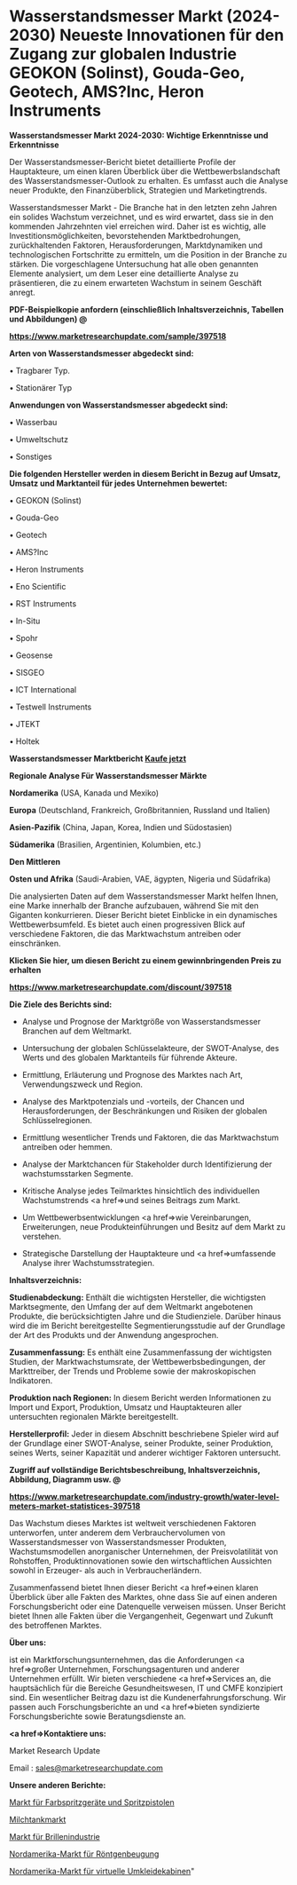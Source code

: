 # Wasserstandsmesser Markt (2024-2030) Neueste Innovationen für den Zugang zur globalen Industrie GEOKON (Solinst), Gouda-Geo, Geotech, AMS?Inc, Heron Instruments

<strong>Wasserstandsmesser Markt 2024-2030: Wichtige Erkenntnisse und Erkenntnisse</strong>

Der Wasserstandsmesser-Bericht bietet detaillierte Profile der Hauptakteure, um einen klaren Überblick über die Wettbewerbslandschaft des Wasserstandsmesser-Outlook zu erhalten. Es umfasst auch die Analyse neuer Produkte, den Finanzüberblick, Strategien und Marketingtrends.

Wasserstandsmesser Markt - Die Branche hat in den letzten zehn Jahren ein solides Wachstum verzeichnet, und es wird erwartet, dass sie in den kommenden Jahrzehnten viel erreichen wird. Daher ist es wichtig, alle Investitionsmöglichkeiten, bevorstehenden Marktbedrohungen, zurückhaltenden Faktoren, Herausforderungen, Marktdynamiken und technologischen Fortschritte zu ermitteln, um die Position in der Branche zu stärken. Die vorgeschlagene Untersuchung hat alle oben genannten Elemente analysiert, um dem Leser eine detaillierte Analyse zu präsentieren, die zu einem erwarteten Wachstum in seinem Geschäft anregt.



<strong><b>PDF-Beispielkopie anfordern (einschließlich Inhaltsverzeichnis, Tabellen und Abbildungen) @ </b></strong>

<strong><a href=https://www.marketresearchupdate.com/sample/397518>

<strong>https://www.marketresearchupdate.com/sample/397518</u></a></strong></strong>



<strong>Arten von Wasserstandsmesser abgedeckt sind:</strong>

• Tragbarer Typ.

• Stationärer Typ



<strong>Anwendungen von Wasserstandsmesser abgedeckt sind:</strong>

• Wasserbau

• Umweltschutz

• Sonstiges



<strong>Die folgenden Hersteller werden in diesem Bericht in Bezug auf Umsatz, Umsatz und Marktanteil für jedes Unternehmen bewertet:</strong>

• GEOKON (Solinst)

• Gouda-Geo

• Geotech

• AMS?Inc

• Heron Instruments

• Eno Scientific

• RST Instruments 

• In-Situ

• Spohr

• Geosense

• SISGEO

• ICT International

• Testwell Instruments

• JTEKT

• Holtek



<strong>Wasserstandsmesser Marktbericht <a href=https://www.marketresearchupdate.com/buynow/397518>Kaufe jetzt</a></strong>



<strong>Regionale Analyse Für Wasserstandsmesser Märkte</strong>



<strong>Nordamerika</strong> (USA, Kanada und Mexiko)



<strong>Europa</strong> (Deutschland, Frankreich, Großbritannien, Russland und Italien)



<strong>Asien-Pazifik</strong> (China, Japan, Korea, Indien und Südostasien)



<strong>Südamerika</strong> (Brasilien, Argentinien, Kolumbien, etc.)



<strong>Den Mittleren</strong> 

<strong>Osten und Afrika</strong> (Saudi-Arabien, VAE, ägypten, Nigeria und Südafrika)

Die analysierten Daten auf dem Wasserstandsmesser Markt helfen Ihnen, eine Marke innerhalb der Branche aufzubauen, während Sie mit den Giganten konkurrieren. Dieser Bericht bietet Einblicke in ein dynamisches Wettbewerbsumfeld. Es bietet auch einen progressiven Blick auf verschiedene Faktoren, die das Marktwachstum antreiben oder einschränken.



<strong>Klicken Sie hier, um diesen Bericht zu einem gewinnbringenden Preis zu erhalten
</strong>

<strong><a href=https://www.marketresearchupdate.com/discount/397518>https://www.marketresearchupdate.com/discount/397518</b></u></strong></a>



<strong>Die Ziele des Berichts sind:</strong>

- Analyse und Prognose der Marktgröße von Wasserstandsmesser Branchen auf dem Weltmarkt.

- Untersuchung der globalen Schlüsselakteure, der SWOT-Analyse, des Werts und des globalen Marktanteils für führende Akteure.

- Ermittlung, Erläuterung und Prognose des Marktes nach Art, Verwendungszweck und Region.

- Analyse des Marktpotenzials und -vorteils, der Chancen und Herausforderungen, der Beschränkungen und Risiken der globalen Schlüsselregionen.

- Ermittlung wesentlicher Trends und Faktoren, die das Marktwachstum antreiben oder hemmen.

- Analyse der Marktchancen für Stakeholder durch Identifizierung der wachstumsstarken Segmente.

- Kritische Analyse jedes Teilmarktes hinsichtlich des individuellen Wachstumstrends <a href=>und</a> seines Beitrags zum Markt.

- Um Wettbewerbsentwicklungen <a href=>wie</a> Vereinbarungen, Erweiterungen, neue Produkteinführungen und Besitz auf dem Markt zu verstehen.

- Strategische Darstellung der Hauptakteure und <a href=>umfas</a>sende Analyse ihrer Wachstumsstrategien.



<strong>Inhaltsverzeichnis:</strong>



<strong>Studienabdeckung:</strong> Enthält die wichtigsten Hersteller, die wichtigsten Marktsegmente, den Umfang der auf dem Weltmarkt angebotenen Produkte, die berücksichtigten Jahre und die Studienziele. Darüber hinaus wird die im Bericht bereitgestellte Segmentierungsstudie auf der Grundlage der Art des Produkts und der Anwendung angesprochen.



<strong>Zusammenfassung:</strong> Es enthält eine Zusammenfassung der wichtigsten Studien, der Marktwachstumsrate, der Wettbewerbsbedingungen, der Markttreiber, der Trends und Probleme sowie der makroskopischen Indikatoren.



<strong>Produktion nach Regionen:</strong> In diesem Bericht werden Informationen zu Import und Export, Produktion, Umsatz und Hauptakteuren aller untersuchten regionalen Märkte bereitgestellt.



<strong>Herstellerprofil:</strong> Jeder in diesem Abschnitt beschriebene Spieler wird auf der Grundlage einer SWOT-Analyse, seiner Produkte, seiner Produktion, seines Werts, seiner Kapazität und anderer wichtiger Faktoren untersucht.



<strong><b>Zugriff auf vollständige Berichtsbeschreibung, Inhaltsverzeichnis, Abbildung, Diagramm usw. @ </b></strong>

<strong><a href=https://www.marketresearchupdate.com/industry-growth/water-level-meters-market-statistices-397518>https://www.marketresearchupdate.com/industry-growth/water-level-meters-market-statistices-397518</a></strong>

Das Wachstum dieses Marktes ist weltweit verschiedenen Faktoren unterworfen, unter anderem dem Verbrauchervolumen von Wasserstandsmesser von Wasserstandsmesser Produkten, Wachstumsmodellen anorganischer Unternehmen, der Preisvolatilität von Rohstoffen, Produktinnovationen sowie den wirtschaftlichen Aussichten sowohl in Erzeuger- als auch in Verbraucherländern.

Zusammenfassend bietet Ihnen dieser Bericht <a href=>einen</a> klaren Überblick über alle Fakten des Marktes, ohne dass Sie auf einen anderen Forschungsbericht oder eine Datenquelle verweisen müssen. Unser Bericht bietet Ihnen alle Fakten über die Vergangenheit, Gegenwart und Zukunft des betroffenen Marktes.



<strong>Über uns:</strong>

 ist ein Marktforschungsunternehmen, das die Anforderungen <a href=>großer</a> Unternehmen, Forschungsagenturen und anderer Unternehmen erfüllt. Wir bieten verschiedene <a href=>Services</a> an, die hauptsächlich für die Bereiche Gesundheitswesen, IT und CMFE konzipiert sind. Ein wesentlicher Beitrag dazu ist die Kundenerfahrungsforschung. Wir passen auch Forschungsberichte an und <a href=>bieten</a> syndizierte Forschungsberichte sowie Beratungsdienste an.



<strong><a href=>Kontaktiere uns:</a></strong>

Market Research Update

Email : sales@marketresearchupdate.com



<strong>Unsere anderen Berichte:</strong>

<a href=https://www.linkedin.com/pulse/paint-sprayers-spray-guns-market-expects-see>Markt für Farbspritzgeräte und Spritzpistolen</a>

<a href=https://www.linkedin.com/pulse/milk-tank-market-analysis-segment-region-growth>Milchtankmarkt</a>

<a href=https://www.linkedin.com/pulse/eyewear-industry-market-outlooks-2023-size-players>Markt für Brillenindustrie</a>

<a href=https://www.linkedin.com/pulse/north-america-x-ray-diffraction-market-2023-usd-explained>Nordamerika-Markt für Röntgenbeugung</a>

<a href=https://www.linkedin.com/pulse/north-america-virtual-dressing-room-market-2023-c7i7f/>Nordamerika-Markt für virtuelle Umkleidekabinen</a>"
